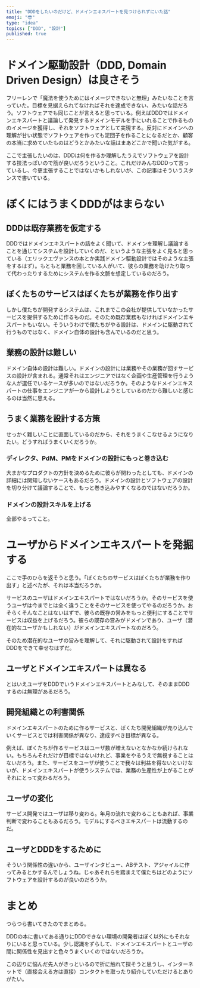 ```yaml
---
title: "DDDをしたいのだけど、ドメインエキスパートを見つけられずにいた話"
emoji: "😎"
type: "idea"
topics: ["DDD", "設計"]
published: true
---
```


# ドメイン駆動設計（DDD, Domain Driven Design）は良さそう

フリーレンで「魔法を使うためにはイメージできないと無理」みたいなことを言っていた。目標を見据えられてなければそれを達成できない、みたいな話だろう。ソフトウェアでも同じことが言えると思っている。例えばDDDではドメインエキスパートと議論して発見するドメインモデルを手にいれることで作るもののイメージを獲得し、それをソフトウェアとして実現する。反対にドメインへの理解が甘い状態でソフトウェアを作っても泥団子を作ることになるだとか、顧客の本当に求めていたものはどうとかみたいな話はまあどこかで聞いた気がする。

ここで主張したいのは、DDDは何を作るか理解したうえでソフトウェアを設計する技法っぽいので筋が良いだろうということ。これだけみんなDDDって言っているし、今更主張することではないかもしれないが、この記事はそういうスタンスで書いている。

# ぼくにはうまくDDDがはまらない

## DDDは既存業務を仮定する

DDDではドメインエキスパートの話をよく聞いて、ドメインを理解し議論することを通じてシステムを設計していくのだ、というような主張をよく見ると思っている（エリックエヴァンスの本とか実践ドメイン駆動設計ではそのような主張をするはず）。もともと業務を回している人がいて、彼らの業務を助けたり取って代わったりするためにシステムを作る文脈を想定しているのだろう。

## ぼくたちのサービスはぼくたちが業務を作り出す

しかし僕たちが開発するシステムは、これまでこの会社が提供していなかったサービスを提供するために作るものだ。そのため既存業務もなければドメインエキスパートもいない。そういうわけで僕たちがやる設計は、ドメインに駆動されて行うものではなく、ドメイン自体の設計も含んでいるのだと思う。

## 業務の設計は難しい

ドメイン自体の設計は難しい。ドメインの設計には業務やその業務が回すサービスの設計が含まれる。通常それはエンジニアではなく企画や生産管理を行うような人が選任でいるケースが多いのではないだろうか。そのようなドメインエキスパートの仕事をエンジニアが一から設計しようとしているのだから難しいと感じるのは当然に思える。

## うまく業務を設計する方策

せっかく難しいことに直面しているのだから、それをうまくこなせるようになりたい。どうすればうまくいくだろうか。

### ディレクタ、PdM、PMをドメインの設計にもっと巻き込む

大まかなプロダクトの方針を決めるために彼らが関わったとしても、ドメインの詳細には関知しないケースもあるだろう。ドメインの設計とソフトウェアの設計を切り分けて議論することで、もっと巻き込みやすくなるのではないだろうか。
  
### ドメインの設計スキルを上げる

全部やるってこと。

# ユーザからドメインエキスパートを発掘する

ここで手のひらを返そうと思う。「ぼくたちのサービスはぼくたちが業務を作り出す」と述べたが、それは本当だろうか。

サービスのユーザはドメインエキスパートではないだろうか。そのサービスを使うユーザは今までとは全く違うことをそのサービスを使ってやるのだろうか。おそらくそんなことはないはずで、彼らの既存の営みをもっと便利にすることでサービスは収益を上げるだろう。彼らの既存の営みがドメインであり、ユーザ（潜在的なユーザかもしれない）がドメインエキスパートなのだろう。

そのため潜在的なユーザの営みを理解して、それに駆動されて設計をすればDDDをできて幸せなはずだ。

## ユーザとドメインエキスパートは異なる

とはいえユーザをDDDでいうドメインエキスパートとみなして、そのままDDDするのは無理があるだろう。

## 開発組織との利害関係

ドメインエキスパートのために作るサービスと、ぼくたち開発組織が売り込んでいくサービスとでは利害関係が異なり、達成すべき目標が異なる。

例えば、ぼくたちが作るサービスはユーザ数が増えないとなかなか続けられない。もちろんそれだけが目標ではないけれど、事業をやるうえで無視することはないだろう。また、サービスをユーザが使うことで我々は利益を得ないといけないが、ドメインエキスパートが使うシステムでは、業務の生産性が上がることがそれにとって変わるだろう。

## ユーザの変化

サービス開発ではユーザは移り変わる。年月の流れで変わることもあれば、事業判断で変わることもあるだろう。モデルにするべきエキスパートは流動するのだ。
 
## ユーザとDDDをするために

そういう関係性の違いから、ユーザインタビュー、ABテスト、アジャイルに作ってみるとかするんでしょうね。じゃあそれらを踏まえて僕たちはどのようにソフトウェアを設計するのが良いのだろうか。

# まとめ

つらつら書いてきたのでまとめる。

DDDの本に書いてある通りにDDDできない環境の開発者はぼく以外にもそれなりにいると思っている。少し認識をずらして、ドメインエキスパートとユーザの間に関係性を見出すと色々うまくいくのではないだろうか。

この辺りに悩んだ先人がきっといるので折に触れて探そうと思うし、インターネットで（直接会える方は直接）コンタクトを取ったり紹介していただけるとありがたい。
